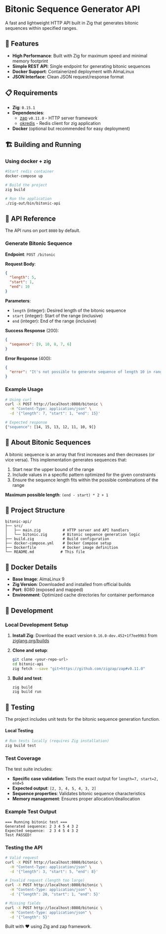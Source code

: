 # Bitonic Sequence Generator API

A fast and lightweight HTTP API built in Zig that generates bitonic sequences within specified ranges.

## 🚀 Features

- **High Performance**: Built with Zig for maximum speed and minimal memory footprint
- **Simple REST API**: Single endpoint for generating bitonic sequences
- **Docker Support**: Containerized deployment with AlmaLinux
- **JSON Interface**: Clean JSON request/response format

## 📋 Requirements

- **Zig**: `0.15.1`
- **Dependencies**: 
  - [zap](https://github.com/zigzap/zap) `v0.11.0` - HTTP server framework
  - [okredis](https://github.com/kristoff-it/zig-okredis) - Redis client for zig application
- **Docker** (optional but recommended for easy deployment)

## 🏗️ Building and Running

### Using docker + zig

```bash
#Start redis container
docker-compose up

# Build the project
zig build

# Run the application
./zig-out/bin/bitonic-api
```

## 🔌 API Reference

The API runs on port `8080` by default.

### Generate Bitonic Sequence

**Endpoint**: `POST /bitonic`

**Request Body**:
```json
{
  "length": 5,
  "start": 1,
  "end": 10
}
```

**Parameters**:
- `length` (integer): Desired length of the bitonic sequence
- `start` (integer): Start of the range (inclusive)
- `end` (integer): End of the range (inclusive)

**Success Response** (200):
```json
{
  "sequence": [9, 10, 8, 7, 6]
}
```

**Error Response** (400):
```json
{
  "error": "It's not possible to generate sequence of length 10 in range [1, 5]"
}
```

### Example Usage

```bash
# Using curl
curl -X POST http://localhost:8080/bitonic \
  -H "Content-Type: application/json" \
  -d '{"length": 7, "start": 1, "end": 15}'

# Expected response
{"sequence": [14, 15, 13, 12, 11, 10, 9]}
```

## 🧮 About Bitonic Sequences

A bitonic sequence is an array that first increases and then decreases (or vice versa). This implementation generates sequences that:

1. Start near the upper bound of the range
2. Include values in a specific pattern optimized for the given constraints
3. Ensure the sequence length fits within the possible combinations of the range

**Maximum possible length**: `(end - start) * 2 + 1`

## 📁 Project Structure

```
bitonic-api/
├── src/
│   ├── main.zig          # HTTP server and API handlers
│   └── bitonic.zig       # Bitonic sequence generation logic
├── build.zig             # Build configuration
├── docker-compose.yml    # Docker Compose setup
├── Dockerfile            # Docker image definition
└── README.md            # This file
```

## 🐳 Docker Details

- **Base Image**: AlmaLinux 9
- **Zig Version**: Downloaded and installed from official builds
- **Port**: 8080 (exposed and mapped)
- **Environment**: Optimized cache directories for container performance

## 🔧 Development

### Local Development Setup

1. **Install Zig**: Download the exact version `0.16.0-dev.452+1f7ee99b3` from [ziglang.org/builds](https://ziglang.org/builds/)

2. **Clone and setup**:
   ```bash
   git clone <your-repo-url>
   cd bitonic-api
   zig fetch --save "git+https://github.com/zigzap/zap#v0.11.0"
   ```

3. **Build and test**:
   ```bash
   zig build
   zig build run
   ```

## 🧪 Testing

The project includes unit tests for the bitonic sequence generation function.

#### Local Testing
```bash
# Run tests locally (requires Zig installation)
zig build test
```

### Test Coverage

The test suite includes:
- **Specific case validation**: Tests the exact output for `length=7, start=2, end=5`
- **Expected output**: `[2, 3, 4, 5, 4, 3, 2]`
- **Sequence properties**: Validates bitonic sequence characteristics
- **Memory management**: Ensures proper allocation/deallocation

### Example Test Output
```
=== Running bitonic test ===
Generated sequence: 2 3 4 5 4 3 2 
Expected sequence:  2 3 4 5 4 3 2 
Test PASSED!
```

### Testing the API

```bash
# Valid request
curl -X POST http://localhost:8080/bitonic \
  -H "Content-Type: application/json" \
  -d '{"length": 3, "start": 5, "end": 8}'

# Invalid request (length too large)
curl -X POST http://localhost:8080/bitonic \
  -H "Content-Type: application/json" \
  -d '{"length": 20, "start": 1, "end": 5}'

# Missing fields
curl -X POST http://localhost:8080/bitonic \
  -H "Content-Type: application/json" \
  -d '{"length": 5}'
```

Built with ❤️ using Zig and zap framework.

